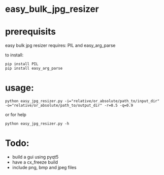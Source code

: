 # easy_bulk_jpg_resizer

# prerequisits
easy bulk jpg resizer requires:
PIL and easy_arg_parse

to install:
```
pip install PIL
pip install easy_arg_parse
```

# usage:
```
python easy_jpg_resizer.py -i="relative/or_absolute/path_to/input_dir" -o="relative/or_absolute/path_to/output_dir" -r=0.5 -q=0.9
```

or for help
```
python easy_jpg_resizer.py -h
```
# Todo:
* build a gui using pyqt5
* have a cx_freeze build
* include png, bmp and jpeg files
